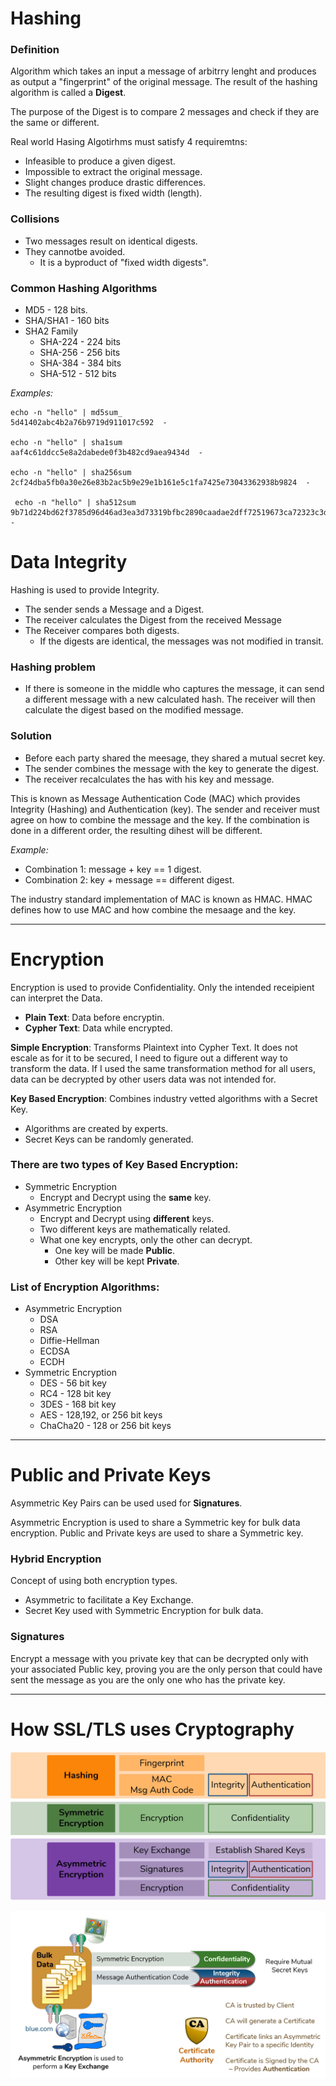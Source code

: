 # **Hashing**

### **Definition**

Algorithm which takes an input a message of arbitrry lenght and produces as output a "fingerprint" of the original message. The result of the hashing algorithm is called a **Digest**.

The purpose of the Digest is to compare 2 messages and check if they are the same or different.

Real world Hasing Algotirhms must satisfy 4 requiremtns:

- Infeasible to produce a given digest.
- Impossible to extract the original message.
- Slight changes produce drastic differences.
- The resulting digest is fixed width (length).



### **Collisions**

- Two messages result on identical digests.
- They cannotbe avoided.
    - It is a byproduct of "fixed width digests".

### **Common Hashing Algorithms**

- MD5 - 128 bits.
- SHA/SHA1 - 160 bits
- SHA2 Family
    - SHA-224 - 224 bits
    - SHA-256 - 256 bits
    - SHA-384 - 384 bits
    - SHA-512 - 512 bits

_Examples:_

```
echo -n "hello" | md5sum_
5d41402abc4b2a76b9719d911017c592  -

echo -n "hello" | sha1sum
aaf4c61ddcc5e8a2dabede0f3b482cd9aea9434d  -

echo -n "hello" | sha256sum
2cf24dba5fb0a30e26e83b2ac5b9e29e1b161e5c1fa7425e73043362938b9824  -

 echo -n "hello" | sha512sum
9b71d224bd62f3785d96d46ad3ea3d73319bfbc2890caadae2dff72519673ca72323c3d99ba5c11d7c7acc6e14b8c5da0c4663475c2e5c3adef46f73bcdec043  -
```

# **Data Integrity**

Hashing is used to provide Integrity.

- The sender sends a Message and a Digest.
- The receiver calculates the Digest  from the received Message
- The Receiver compares both digests.
    - If the digests are identical, the messages was not modified in transit.

### **Hashing problem**

- If there is someone in the middle who captures the message, it can send a different message with a new calculated hash. The receiver will then calculate the digest based on the modified message.

### **Solution**

- Before each party shared the meesage, they shared a mutual secret key.
- The sender combines the message with the key to generate the digest.
- The receiver recalculates the has with his key and message.

This is known as Message Authentication Code (MAC) which provides Integrity (Hashing) and Authentication (key). The sender and receiver must agree on how to combine the message and the key. If the combination is done in a different order, the resulting dihest will be different.

_Example:_

- Combination 1: message + key == 1 digest.
- Combination 2: key + message == different digest.

The industry standard implementation of MAC is known as HMAC. HMAC defines how to use MAC and how combine the mesaage and the key.

---

# **Encryption**

Encryption is used to provide Confidentiality. Only the intended receipient can interpret the Data.

- **Plain Text**: Data before encryptin.
- **Cypher Text**: Data while encrypted.

**Simple Encryption**: Transforms Plaintext into Cypher Text. It does not escale as for it to be secured, I need to figure out a different way to transform the data. If I used the same transformation method for all users, data can be decrypted by other users data was not intended for.

**Key Based Encryption**: Combines industry vetted algorithms with a Secret Key.
- Algorithms are created by experts.
- Secret Keys can be randomly generated.

### **There are two types of Key Based Encryption:**

- Symmetric Encryption
    - Encrypt and Decrypt using the **same** key.
- Asymmetric Encryption
    - Encrypt and Decrypt using **different** keys.
    - Two different keys are mathematically related.
    - What one key encrypts, only the other can decrypt.
        - One key will be made **Public**.
        - Other key will be kept **Private**.


### **List of Encryption Algorithms:**

- Asymmetric Encryption
    - DSA
    - RSA
    - Diffie-Hellman
    - ECDSA
    - ECDH
- Symmetric Encryption
    - DES - 56 bit key
    - RC4 - 128 bit key
    - 3DES - 168 bit key
    - AES - 128,192, or 256 bit keys
    - ChaCha20 - 128 or 256 bit keys

---
# **Public and Private Keys**

Asymmetric Key Pairs can be used used for **Signatures**.

Asymmetric Encryption is used to share a Symmetric key for bulk data encryption. Public and Private keys are used to share a Symmetric key.


### **Hybrid Encryption**

Concept of using both encryption types.

- Asymmetric to facilitate a Key Exchange.
- Secret Key used with Symmetric Encryption for bulk data.

### **Signatures**

Encrypt a message with you private key that can be decrypted only with your associated Public key, proving you are the only person that could have sent the message as you are the only one who has the private key.

---
# **How SSL/TLS uses Cryptography**

![TLS Encryption](https://github.com/anmontero/TechDocumentation/blob/main/Security/Images/HowTLSUSESENCRY.png)

![TLS Encryption1](https://github.com/anmontero/TechDocumentation/blob/main/Security/Images/HowTLSUSESENCRY1.png)